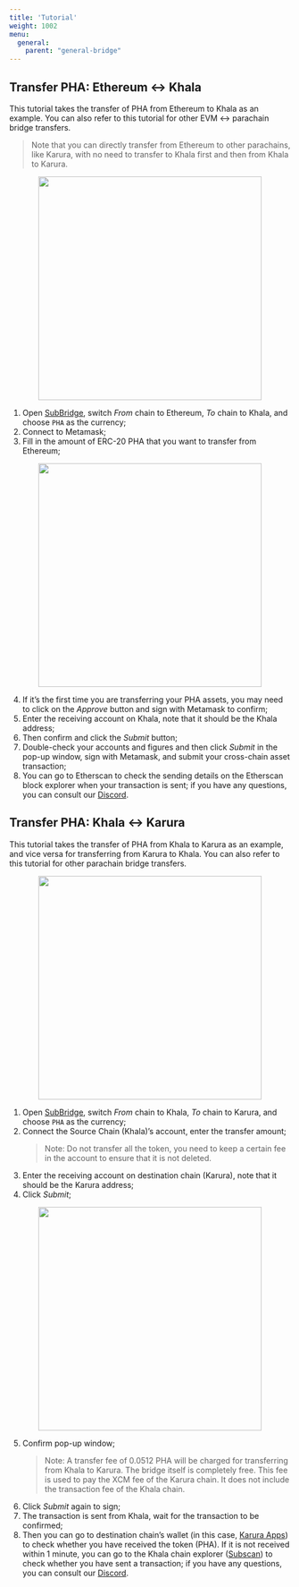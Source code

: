 ```yaml
---
title: 'Tutorial'
weight: 1002
menu:
  general:
    parent: "general-bridge"
---
```


## Transfer PHA: Ethereum <-> Khala

This tutorial takes the transfer of PHA from Ethereum to Khala as an example. You can also refer to this tutorial for other EVM <-> parachain bridge transfers.
> Note that you can directly transfer from Ethereum to other parachains, like Karura, with no need to transfer to Khala first and then from Khala to Karura.

<p align="center">
  <img src="/images/general/subbridge-eth-khala.png" width="400"/>
</p>

1. Open [SubBridge](https://app.phala.network/bridge/), switch *From* chain to Ethereum, *To* chain to Khala, and choose `PHA` as the currency;
2. Connect to Metamask;
3. Fill in the amount of ERC-20 PHA that you want to transfer from Ethereum;

<p align="center">
  <img src="/images/general/subbridge-metamask.png" width="400"/>
</p>

4. If it’s the first time you are transferring your PHA assets, you may need to click on the *Approve* button and sign with Metamask to confirm;
5. Enter the receiving account on Khala, note that it should be the Khala address;
6. Then confirm and click the *Submit* button;
7. Double-check your accounts and figures and then click *Submit* in the pop-up window, sign with Metamask, and submit your cross-chain asset transaction;
8. You can go to Etherscan to check the sending details on the Etherscan block explorer when your transaction is sent; if you have any questions, you can consult our [Discord](https://discord.com/invite/phala).

## Transfer PHA: Khala <-> Karura

This tutorial takes the transfer of PHA from Khala to Karura as an example, and vice versa for transferring from Karura to Khala. You can also refer to this tutorial for other parachain bridge transfers.

<p align="center">
  <img src="/images/general/subbridge-transfer.png" width="400"/>
</p>

1. Open [SubBridge](https://app.phala.network/bridge/), switch *From* chain to Khala, *To* chain to Karura, and choose `PHA` as the currency;
2. Connect the Source Chain (Khala)’s account, enter the transfer amount;
    > Note: Do not transfer all the token, you need to keep a certain fee in the account to ensure that it is not deleted.
3. Enter the receiving account on destination chain (Karura), note that it should be the Karura address;
4. Click *Submit*;

<p align="center">
  <img src="/images/general/subbridge-confirm.png" width="400"/>
</p>

5. Confirm pop-up window;
    > Note: A transfer fee of 0.0512 PHA will be charged for transferring from Khala to Karura. The bridge itself is completely free. This fee is used to pay the XCM fee of the Karura chain. It does not include the transaction fee of the Khala chain.
6. Click *Submit* again to sign;
7. The transaction is sent from Khala, wait for the transaction to be confirmed;
8. Then you can go to destination chain’s wallet (in this case, [Karura Apps](https://apps.karura.network/portfolio)) to check whether you have received the token (PHA). If it is not received within 1 minute, you can go to the Khala chain explorer ([Subscan](https://khala.subscan.io/)) to check whether you have sent a transaction; if you have any questions, you can consult our [Discord](https://discord.com/invite/phala).
